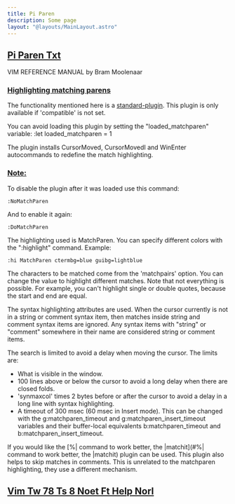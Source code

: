 ```yaml
---
title: Pi Paren
description: Some page
layout: "@layouts/MainLayout.astro"
---
```



## <a id="Nvim" class="section-title" href="#Nvim"> Pi Paren Txt</a> 

VIM REFERENCE MANUAL    by Bram Moolenaar


### <a id="matchparen" class="section-title" href="#matchparen">Highlighting matching parens</a>

The functionality mentioned here is a [standard-plugin](#standard-plugin).
This plugin is only available if 'compatible' is not set.

You can avoid loading this plugin by setting the "loaded_matchparen" variable:
	:let loaded_matchparen = 1

The plugin installs CursorMoved, CursorMovedI and WinEnter autocommands to
redefine the match highlighting.

### <a id=":NoMatchParen :DoMatchParen" class="section-title" href="#:NoMatchParen :DoMatchParen">Note:</a>
To disable the plugin after it was loaded use this command:

	:NoMatchParen

And to enable it again:

	:DoMatchParen

The highlighting used is MatchParen.  You can specify different colors with
the ":highlight" command.  Example:

	:hi MatchParen ctermbg=blue guibg=lightblue

The characters to be matched come from the 'matchpairs' option.  You can
change the value to highlight different matches.  Note that not everything is
possible.  For example, you can't highlight single or double quotes, because
the start and end are equal.

The syntax highlighting attributes are used.  When the cursor currently is not
in a string or comment syntax item, then matches inside string and comment
syntax items are ignored.  Any syntax items with "string" or "comment"
somewhere in their name are considered string or comment items.

The search is limited to avoid a delay when moving the cursor.  The limits
are:
- What is visible in the window.
- 100 lines above or below the cursor to avoid a long delay when there are
  closed folds.
- 'synmaxcol' times 2 bytes before or after the cursor to avoid a delay
  in a long line with syntax highlighting.
- A timeout of 300 msec (60 msec in Insert mode). This can be changed with the
  g:matchparen_timeout and g:matchparen_insert_timeout variables and their
  buffer-local equivalents b:matchparen_timeout and
  b:matchparen_insert_timeout.

If you would like the [%| command to work better, the |matchit](#%| command to work better, the |matchit) plugin can be
used.  This plugin also helps to skip matches in comments.  This is unrelated
to the matchparen highlighting, they use a different mechanism.


## <a id="" class="section-title" href="#">Vim Tw 78 Ts 8 Noet Ft Help Norl</a> 



